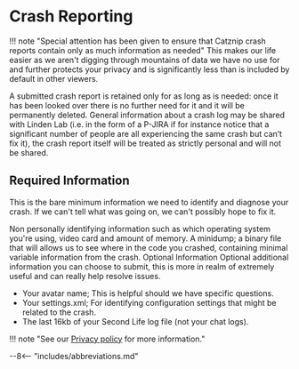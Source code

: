 # Crash Reporting

!!! note "Special attention has been given to ensure that Catznip crash reports contain only as much information as needed"
    This makes our life easier as we aren't digging through mountains of data we have no use for and further protects your privacy and is significantly less than is included by default in other viewers.

A submitted crash report is retained only for as long as is needed: once it has been looked over there is no further need for it and it will be permanently deleted. General information about a crash log may be shared with Linden Lab (i.e. in the form of a P-JIRA if for instance notice that a significant number of people are all experiencing the same crash but can’t fix it), the crash report itself will be treated as strictly personal and will not be shared.

## Required Information
This is the bare minimum information we need to identify and diagnose your crash. If we can't tell what was going on, we can't possibly hope to fix it.

Non personally identifying information such as which operating system you're using, video card and amount of memory.
A minidump; a binary file that will allows us to see where in the code you crashed, containing minimal variable information from the crash.
Optional Information
Optional additional information you can choose to submit, this is more in realm of extremely useful and can really help resolve issues.

* Your avatar name; This is helpful should we have specific questions.
* Your settings.xml; For identifying configuration settings that might be related to the crash.
* The last 16kb of your Second Life log file (not your chat logs).

!!! note "See our [Privacy policy](../contact/privacy_policy.md) for more information."

--8<-- "includes/abbreviations.md"
